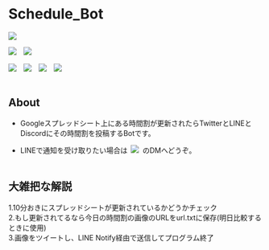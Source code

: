 # Schedule_Bot  

<a href="https://github.com/Geusen/Schedule_Bot/actions/runs/3254124805"><img src="https://img.shields.io/badge/%E6%9C%80%E7%B5%82%E6%99%82%E9%96%93%E5%89%B2%E6%9B%B4%E6%96%B0-%237462%20%5B2022%E5%B9%B410%E6%9C%8815%E6%97%A5%28%E5%9C%9F%29%2011%3A38%3A23%5D-0374b5.svg"></a>

<img src='https://github.com/Geusen/Schedule_Bot/actions/workflows/Schedule.yml/badge.svg'>&emsp;<img src='https://img.shields.io/github/last-commit/Geusen/Schedule_Bot?label=%E3%83%AA%E3%83%9D%E3%82%B8%E3%83%88%E3%83%AA%E6%9C%80%E7%B5%82%E6%9B%B4%E6%96%B0'>

<img src='https://img.shields.io/github/issues/Geusen/Schedule_Bot'>&emsp;<img src='https://img.shields.io/github/issues-closed/Geusen/Schedule_Bot'>&emsp;<img src='https://img.shields.io/github/discussions/Geusen/Schedule_Bot'>&emsp;<img src='https://img.shields.io/github/sponsors/Geusen'><br><br>

## About

- Googleスプレッドシート上にある時間割が更新されたらTwitterとLINEとDiscordにその時間割を投稿するBotです。

- LINEで通知を受け取りたい場合は&ensp;<a href='https://twitter.com/mito1daily'><img src='https://img.shields.io/twitter/follow/mito1daily?label=%40mito1daily&style=social'></a>&ensp;のDMへどうぞ。<br><br>

## 大雑把な解説

1.10分おきにスプレッドシートが更新されているかどうかチェック  
2.もし更新されてるなら今日の時間割の画像のURLをurl.txtに保存(明日比較するときに使用)  
3.画像をツイートし、LINE Notify経由で送信してプログラム終了